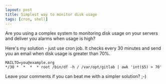 ```yaml
---
layout: post
title: Simplest way to monitor disk usage
tags: [cron, shell]
---
```


Are you using a complex system to monitoring disk usage on your servers and
deliver you alarms when usage is high?

Here's my solution - just use cron job.  It checks every 30 minutes and send
you an email when disk usage is greater than 70%.

```
MAILTO=you@example.org
*/30 *  *  *  * root /bin/df -h / /var/opt/gitlab | awk 'int($5) > 70'
```

Leave your comments if you can beat me with a simpler solution? ;-)
